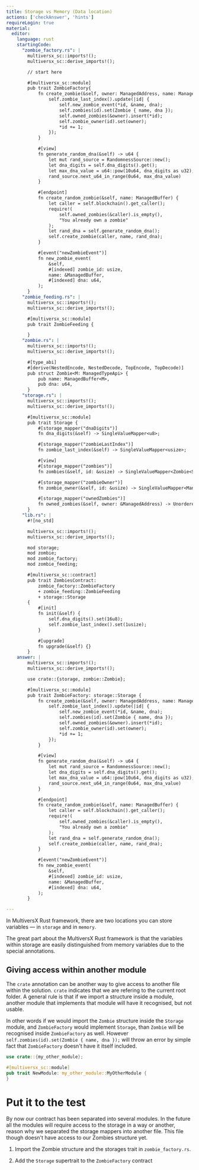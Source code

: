 ```yaml
---
title: Storage vs Memory (Data location)
actions: ['checkAnswer', 'hints']
requireLogin: true
material:
  editor:
    language: rust
    startingCode:
      "zombie_factory.rs": |
        multiversx_sc::imports!();
        multiversx_sc::derive_imports!();

        // start here

        #[multiversx_sc::module]
        pub trait ZombieFactory{
            fn create_zombie(&self, owner: ManagedAddress, name: ManagedBuffer, dna: u64) {
                self.zombie_last_index().update(|id| {
                    self.new_zombie_event(*id, &name, dna);
                    self.zombies(id).set(Zombie { name, dna });
                    self.owned_zombies(&owner).insert(*id);
                    self.zombie_owner(id).set(owner);
                    *id += 1;
                });
            }

            #[view]
            fn generate_random_dna(&self) -> u64 {
                let mut rand_source = RandomnessSource::new();
                let dna_digits = self.dna_digits().get();
                let max_dna_value = u64::pow(10u64, dna_digits as u32);
                rand_source.next_u64_in_range(0u64, max_dna_value)
            }

            #[endpoint]
            fn create_random_zombie(&self, name: ManagedBuffer) {
                let caller = self.blockchain().get_caller();
                require!(
                    self.owned_zombies(&caller).is_empty(),
                    "You already own a zombie"
                );
                let rand_dna = self.generate_random_dna();
                self.create_zombie(caller, name, rand_dna);
            }

            #[event("newZombieEvent")]
            fn new_zombie_event(
                &self,
                #[indexed] zombie_id: usize,
                name: &ManagedBuffer,
                #[indexed] dna: u64,
            );
        }
      "zombie_feeding.rs": |
        multiversx_sc::imports!();
        multiversx_sc::derive_imports!();

        #[multiversx_sc::module]
        pub trait ZombieFeeding {

        }
      "zombie.rs": |
        multiversx_sc::imports!();
        multiversx_sc::derive_imports!();

        #[type_abi]
        #[derive(NestedEncode, NestedDecode, TopEncode, TopDecode)]
        pub struct Zombie<M: ManagedTypeApi> {
            pub name: ManagedBuffer<M>,
            pub dna: u64,
        }
      "storage.rs": |
        multiversx_sc::imports!();
        multiversx_sc::derive_imports!();

        #[multiversx_sc::module]
        pub trait Storage {
            #[storage_mapper("dnaDigits")]
            fn dna_digits(&self) -> SingleValueMapper<u8>;

            #[storage_mapper("zombieLastIndex")]
            fn zombie_last_index(&self) -> SingleValueMapper<usize>;

            #[view]
            #[storage_mapper("zombies")]
            fn zombies(&self, id: &usize) -> SingleValueMapper<Zombie<Self::Api>>;

            #[storage_mapper("zombieOwner")]
            fn zombie_owner(&self, id: &usize) -> SingleValueMapper<ManagedAddress>;

            #[storage_mapper("ownedZombies")]
            fn owned_zombies(&self, owner: &ManagedAddress) -> UnorderedSetMapper<usize>;
        }
      "lib.rs": |
        #![no_std]

        multiversx_sc::imports!();
        multiversx_sc::derive_imports!();

        mod storage;
        mod zombie;
        mod zombie_factory;
        mod zombie_feeding;

        #[multiversx_sc::contract]
        pub trait ZombiesContract:
            zombie_factory::ZombieFactory
            + zombie_feeding::ZombieFeeding
            + storage::Storage
        {
            #[init]
            fn init(&self) {
                self.dna_digits().set(16u8);
                self.zombie_last_index().set(1usize);
            }

            #[upgrade]
            fn upgrade(&self) {}            
        }
    answer: |
        multiversx_sc::imports!();
        multiversx_sc::derive_imports!();

        use crate::{storage, zombie::Zombie};

        #[multiversx_sc::module]
        pub trait ZombieFactory: storage::Storage {
            fn create_zombie(&self, owner: ManagedAddress, name: ManagedBuffer, dna: u64) {
                self.zombie_last_index().update(|id| {
                    self.new_zombie_event(*id, &name, dna);
                    self.zombies(id).set(Zombie { name, dna });
                    self.owned_zombies(&owner).insert(*id);
                    self.zombie_owner(id).set(owner);
                    *id += 1;
                });
            }

            #[view]
            fn generate_random_dna(&self) -> u64 {
                let mut rand_source = RandomnessSource::new();
                let dna_digits = self.dna_digits().get();
                let max_dna_value = u64::pow(10u64, dna_digits as u32);
                rand_source.next_u64_in_range(0u64, max_dna_value)
            }

            #[endpoint]
            fn create_random_zombie(&self, name: ManagedBuffer) {
                let caller = self.blockchain().get_caller();
                require!(
                    self.owned_zombies(&caller).is_empty(),
                    "You already own a zombie"
                );
                let rand_dna = self.generate_random_dna();
                self.create_zombie(caller, name, rand_dna);
            }

            #[event("newZombieEvent")]
            fn new_zombie_event(
                &self,
                #[indexed] zombie_id: usize,
                name: &ManagedBuffer,
                #[indexed] dna: u64,
            );
        }

---
```


In MultiversX Rust framework, there are two locations you can store variables — in `storage` and in `memory`.

The great part about the MultiversX Rust framework is that the variables within storage are easily distinguished from memory variables due to the special annotations.

## Giving access within another module

The `crate` annotation can be another way to give access to another file within the solution. `crate` indicates that we are refering to the current root folder. A general rule is that if we import a structure inside a module, another module that implements that module will have it recognised, but not usable.

In other words if we would import the `Zombie` structure inside the `Storage` module, and `ZombieFactory` would implement `Storage`, than `Zombie` will be recognised inside `ZombieFactory` as well. However `self.zombies(id).set(Zombie { name, dna });` will throw an error by simple fact that `ZombieFactory` doesn't have it itself included.

```rust
use crate::{my_other_module};

#[multiversx_sc::module]
pub trait NewModule: my_other_module::MyOtherModule {
}
```

# Put it to the test

By now our contract has been separated into several modules. In the future all the modules will require access to the storage in a way or another, reason why we separated the storage mappers into another file. This file though doesn't have access to our Zombies structure yet.

1. Import the Zombie structure and the storages trait in `zombie_factory.rs`.

2. Add the `Storage` supertrait to the `ZombieFactory` contract
